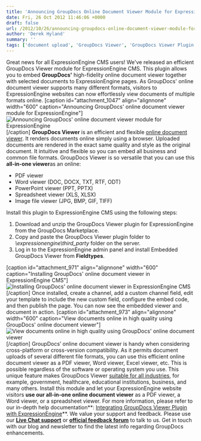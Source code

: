 ```yaml
---
title: 'Announcing GroupDocs Online Document Viewer Module for ExpressionEngine'
date: Fri, 26 Oct 2012 11:46:06 +0000
draft: false
url: /2012/10/26/announcing-groupdocs-online-document-viewer-module-for-expressionengine/
author: 'Derek Hyland'
summary: ''
tags: ['document upload', 'GroupDocs Viewer', 'GroupDocs Viewer Plugin', 'online document viewer', 'View documents online', 'zArchive']
---
```


Great news for all ExpressionEngine CMS users! We've released an efficient GroupDocs Viewer module for ExpressionEngine CMS. This plugin allows you to embed **GroupDocs'** high-fidelity online document viewer together with selected documents to ExpressionEngine pages. As GroupDocs' online document viewer supports many different formats, visitors to ExpressionEngine websites can now effortlessly view documents of multiple formats online. \[caption id="attachment\_1047" align="alignnone" width="600" caption="Announcing GroupDocs' online document viewer module for ExpressionEngine"\]![Announcing GroupDocs' online document viewer module for ExpressionEngine](https://blog.groupdocs.com/wp-content/uploads/sites/4/2012/10/ee-viewer-plugin.jpg)\[/caption\] **GroupDocs Viewer** is an efficient and flexible [online document viewer](http://groupdocs.com/apps/viewer "online document viewer"). It renders documents online simply using a browser. Uploaded documents are rendered in the exact same quality and style as the original document. It intuitive and flexible so you can embed all business and common file formats. GroupDocs Viewer is so versatile that you can use this **all-in-one viewer**as an online:  

*   PDF viewer
*   Word viewer (DOC, DOCX, TXT, RTF, ODT)
*   PowerPoint viewer (PPT, PPTX)
*   Spreadsheet viewer (XLS, XLSX)
*   Image file viewer (JPG, BMP, GIF, TIFF)

Install this plugin to ExpressionEngine CMS using the following steps:

1.  Download and unzip the GroupDocs Viewer plugin for ExpressionEngine from the GroupDocs Marketplace.
2.  Copy and paste the GroupDocs Viewer plugin folder to _\\expressionengine\\third\_party_ folder on the server.
3.  Log in to the ExpressionEngine admin panel and install Embedded GroupDocs Viewer from **Fieldtypes**.

\[caption id="attachment\_971" align="alignnone" width="600" caption="Installing GroupDocs' online document viewer in ExpressionEngine CMS"\]![Installing GroupDocs' online document viewer in ExpressionEngine CMS](https://blog.groupdocs.com/wp-content/uploads/sites/4/2012/10/Installing-GroupDocs-online-document-viewer-in-ExpressionEngine-CMS.png)\[/caption\] Once installed, create a channel, add a custom channel field, edit your template to include the new custom field, configure the embed code, and then publish the page. You can now see the embedded viewer and document in action. \[caption id="attachment\_973" align="alignnone" width="600" caption="View documents online in high quality using GroupDocs' online document viewer"\]![View documents online in high quality using GroupDocs' online document viewer](https://blog.groupdocs.com/wp-content/uploads/sites/4/2012/10/View-documents-online-in-high-quality-using-GroupDocs-online-document-viewer.png)\[/caption\] GroupDocs’ online document viewer is handy when considering cross-platform or cross-version compatibility. As it permits document uploads of several different file formats, you can use this efficient online document viewer as a PDF viewer, Word viewer, Excel viewer, etc. This is possible regardless of the software or operating system you use. This unique feature makes GroupDocs Viewer [suitable for all industries](http://groupdocs.com/apps/viewer), for example, government, healthcare, educational institutions, business, and many others. Install this module and let your ExpressionEngine website visitors **use our all-in-one online document viewer** as a PDF viewer, a Word viewer, or a spreadsheet viewer. For more information, please refer to our in-depth help documentation**: [Integrating GroupDocs Viewer Plugin with ExpressionEngine](https://docs.groupdocs.com/viewer/)**. We value your support and feedback. Please use our **[Live Chat support](http://groupdocs.com/)** or **[official feedback forum](http://groupdocs.com/Community/Forums/Default.aspx)** to talk to us. Get in touch with our blog and newsletter to find the latest info regarding GroupDocs enhancements.




